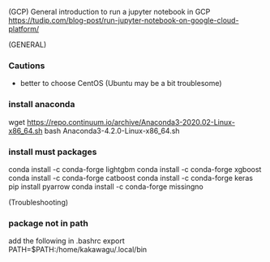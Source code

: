 (GCP)
General introduction to run a jupyter notebook in GCP
https://tudip.com/blog-post/run-jupyter-notebook-on-google-cloud-platform/


(GENERAL)
### Cautions
- better to choose CentOS (Ubuntu may be a bit troublesome)

### install anaconda
wget https://repo.continuum.io/archive/Anaconda3-2020.02-Linux-x86_64.sh
bash Anaconda3-4.2.0-Linux-x86_64.sh

### install must packages
conda install -c conda-forge lightgbm
conda install -c conda-forge xgboost
conda install -c conda-forge catboost
conda install -c conda-forge keras
pip install pyarrow
conda install -c conda-forge missingno

(Troubleshooting)
### package not in path
add the following in .bashrc
export PATH=$PATH:/home/kakawagu/.local/bin
